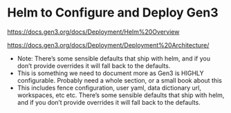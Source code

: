 # Helm to Configure and Deploy Gen3

https://docs.gen3.org/docs/Deployment/Helm%20Overview

https://docs.gen3.org/docs/Deployment/Deployment%20Architecture/

* Note: There’s some sensible defaults that ship with helm, and if you don’t provide overrides it will fall back to the defaults.
* This is something we need to document more as Gen3 is HIGHLY configurable. Probably need a whole section, or a small book about this
* This includes fence configuration, user yaml, data dictionary url, workspaces, etc etc. There’s some sensible defaults that ship with helm, and if you don’t provide overrides it will fall back to the defaults.
